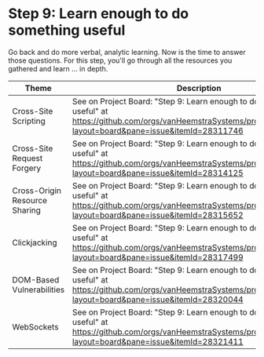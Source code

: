 # Step 9: Learn enough to do something useful

Go back and do more verbal, analytic learning. Now is the time to answer those questions. For this step, you'll go through all the resources you gathered and learn ... in depth.

| Theme | Description |
| --- | --- |
| Cross-Site Scripting | See on Project Board: "Step 9: Learn enough to do something useful" at https://github.com/orgs/vanHeemstraSystems/projects/28/views/1?layout=board&pane=issue&itemId=28311746 |
| Cross-Site Request Forgery | See on Project Board: "Step 9: Learn enough to do something useful" at https://github.com/orgs/vanHeemstraSystems/projects/29/views/1?layout=board&pane=issue&itemId=28314125 |
| Cross-Origin Resource Sharing | See on Project Board: "Step 9: Learn enough to do something useful" at https://github.com/orgs/vanHeemstraSystems/projects/30/views/1?layout=board&pane=issue&itemId=28315652 |
| Clickjacking | See on Project Board: "Step 9: Learn enough to do something useful" at https://github.com/orgs/vanHeemstraSystems/projects/31/views/1?layout=board&pane=issue&itemId=28317499 |
| DOM-Based Vulnerabilities | See on Project Board: "Step 9: Learn enough to do something useful" at https://github.com/orgs/vanHeemstraSystems/projects/32/views/1?layout=board&pane=issue&itemId=28320044 |
| WebSockets | See on Project Board: "Step 9: Learn enough to do something useful" at https://github.com/orgs/vanHeemstraSystems/projects/33/views/1?layout=board&pane=issue&itemId=28321411 |
